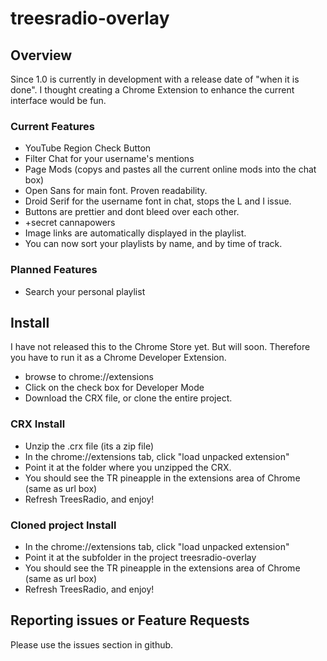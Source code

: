 # treesradio-overlay
## Overview
Since 1.0 is currently in development with a release date of "when it is done". I thought creating a Chrome Extension to enhance the current interface would be fun.

### Current Features
* YouTube Region Check Button
* Filter Chat for your username's mentions
* Page Mods (copys and pastes all the current online mods into the chat box)
* Open Sans for main font. Proven readability.
* Droid Serif for the username font in chat, stops the L and I issue.
* Buttons are prettier and dont bleed over each other.
* +secret cannapowers
* Image links are automatically displayed in the playlist.
* You can now sort your playlists by name, and by time of track.

### Planned Features
* Search your personal playlist

## Install
I have not released this to the Chrome Store yet. But will soon. Therefore you have to run it as a Chrome Developer Extension.
* browse to chrome://extensions
* Click on the check box for Developer Mode
* Download the CRX file, or clone the entire project.

### CRX Install
* Unzip the .crx file (its a zip file)
* In the chrome://extensions tab, click "load unpacked extension"
* Point it at the folder where you unzipped the CRX.
* You should see the TR pineapple in the extensions area of Chrome (same as url box)
* Refresh TreesRadio, and enjoy!

### Cloned project Install
* In the chrome://extensions tab, click "load unpacked extension"
* Point it at the subfolder in the project treesradio-overlay
* You should see the TR pineapple in the extensions area of Chrome (same as url box)
* Refresh TreesRadio, and enjoy!

## Reporting issues or Feature Requests
Please use the issues section in github.